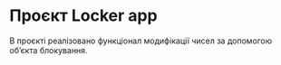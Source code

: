 # Проєкт Locker app

В проєкті реалізовано функціонал модифікації чисел за допомогою об’єкта блокування.